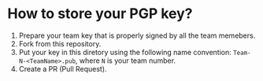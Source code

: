 # How to store your PGP key?

1. Prepare your team key that is properly signed by all the team memebers.
2. Fork from this repository.
3. Put your key in this diretory using the following name convention:
   `Team-N-<TeamName>.pub`, where `N` is your team number.
4. Create a PR (Pull Request).
